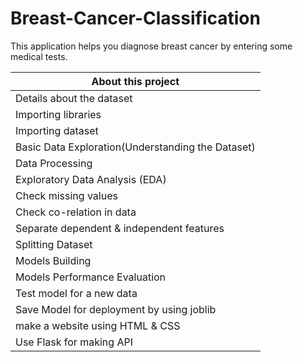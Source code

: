 # Breast-Cancer-Classification
 This application helps you diagnose breast cancer by entering some medical tests.
 
   
|**About this project** |                                                     
| ------------------------------------------------- |                                 
| Details about the dataset |
| Importing libraries |
| Importing dataset |
| Basic Data Exploration(Understanding the Dataset) |
| Data Processing |
| Exploratory Data Analysis (EDA) |
| Check missing values |
| Check co-relation in data |
| Separate dependent & independent features |
| Splitting Dataset |
| Models Building |
| Models Performance Evaluation |
| Test model for a new  data |
| Save Model for deployment by using joblib |
| make a website using HTML &  CSS |
| Use Flask for making API |

